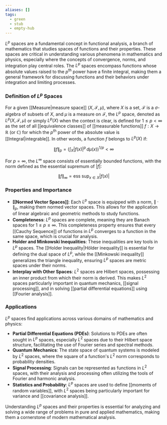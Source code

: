 ```yaml
---
aliases: []
tags:
  - green
  - stub
  - empty-hub
---
```

$L^p$ spaces are a fundamental concept in functional analysis, a branch of mathematics that studies spaces of functions and their properties. These spaces are critical in understanding various phenomena in mathematics and physics, especially where the concepts of convergence, norms, and integration play central roles. The $L^p$ spaces encompass functions whose absolute values raised to the $p^\text{th}$ power have a finite integral, making them a general framework for discussing functions and their behaviors under integration and limiting processes.

### Definition of $L^p$ Spaces

For a given [[Measure|measure space]] $(X, \mathcal{F}, \mu)$, where $X$ is a set, $\mathcal{F}$ is a $\sigma$-algebra of subsets of $X$, and $\mu$ is a measure on $\mathcal{F}$, the $L^p$ space, denoted as $L^p(X, \mathcal{F}, \mu)$ or simply $L^p(X)$ when the context is clear, is defined for $1 \leq p < \infty$ as the set of all [[equivalence classes]] of [[measurable functions]] $f: X \to \mathbb{R}$ (or $\mathbb{C}$) for which the $p^\text{th}$ power of the absolute value is [[Integral|integrable]]. In other words, a function $f$ belongs to $L^p(X)$ if:

$$
\|f\|_p = \left( \int_X |f(x)|^p \, d\mu(x) \right)^{1/p} < \infty
$$

For $p = \infty$, the $L^\infty$ space consists of essentially bounded functions, with the norm defined as the essential supremum of $|f|$:

$$
\|f\|_\infty = \text{ess sup}_{x \in X} |f(x)|
$$

### Properties and Importance

- **[[Normed Vector Spaces]]**: Each $L^p$ space is equipped with a norm, $\|\cdot\|_p$, making them normed vector spaces. This allows for the application of linear algebraic and geometric methods to study functions.
- **Completeness**: $L^p$ spaces are complete, meaning they are Banach spaces for $1 \leq p \leq \infty$. This completeness property ensures that every [[Cauchy Sequence]] of functions in $L^p$ converges to a function in the same space, which is crucial for analysis.
- **Holder and Minkowski Inequalities**: These inequalities are key tools in $L^p$ spaces. The [[Holder Inequality|Hölder inequality]] is essential for defining the dual space of $L^p$, while the [[Minkowski inequality]] generalizes the triangle inequality, ensuring $L^p$ spaces are metric spaces under their norms.
- **Interplay with Other Spaces**: $L^2$ spaces are Hilbert spaces, possessing an inner product from which their norm is derived. This makes $L^2$ spaces particularly important in quantum mechanics, [[signal processing]], and in solving [[partial differential equations]] using [[Fourier analysis]].

### Applications

$L^p$ spaces find applications across various domains of mathematics and physics:

- **Partial Differential Equations (PDEs)**: Solutions to PDEs are often sought in $L^p$ spaces, especially $L^2$ spaces due to their Hilbert space structure, facilitating the use of Fourier series and spectral methods.
- **Quantum Mechanics**: The state space of quantum systems is modeled by $L^2$ spaces, where the square of a function's $L^2$ norm corresponds to probability densities.
- **Signal Processing**: Signals can be represented as functions in $L^2$ spaces, with their analysis and processing often utilizing the tools of Fourier and harmonic analysis.
- **Statistics and Probability**: $L^p$ spaces are used to define [[moments of random variables]], with $L^2$ spaces being particularly important for variance and [[covariance analysis]].

Understanding $L^p$ spaces and their properties is essential for analyzing and solving a wide range of problems in pure and applied mathematics, making them a cornerstone of modern mathematical analysis.
